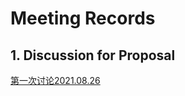 # Meeting Records

## 1. Discussion for Proposal

[第一次讨论2021.08.26](https://docs.qq.com/doc/DYkVGWEt1dVdNa0xM)